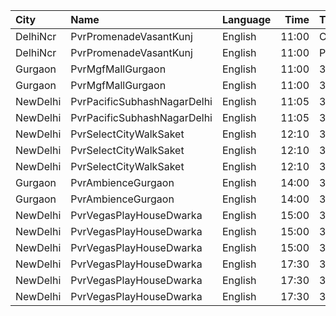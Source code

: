 | City     | Name                        | Language |  Time | Type              | Price | Capacity | Booked |
| :------- | :-------------------------- | :------- | ----: | :---------------- | ----: | -------: | -----: |
| DelhiNcr | PvrPromenadeVasantKunj      | English  | 11:00 | Classic           |  390₹ |       50 |     25 |
| DelhiNcr | PvrPromenadeVasantKunj      | English  | 11:00 | Prime             |  420₹ |       44 |     28 |
| Gurgaon  | PvrMgfMallGurgaon           | English  | 11:00 | 3DPrime           |  270₹ |       23 |     11 |
| Gurgaon  | PvrMgfMallGurgaon           | English  | 11:00 | 3DClassic         |  220₹ |       60 |      5 |
| NewDelhi | PvrPacificSubhashNagarDelhi | English  | 11:05 | 3DPrime           |  420₹ |       52 |      0 |
| NewDelhi | PvrPacificSubhashNagarDelhi | English  | 11:05 | 3DPrimePlus       |  420₹ |       18 |      2 |
| NewDelhi | PvrSelectCityWalkSaket      | English  | 12:10 | 3DClassic         |  250₹ |       56 |      8 |
| NewDelhi | PvrSelectCityWalkSaket      | English  | 12:10 | 3DClassicSuperior |  300₹ |       23 |     16 |
| NewDelhi | PvrSelectCityWalkSaket      | English  | 12:10 | 3DRecliner        |  550₹ |        5 |      5 |
| Gurgaon  | PvrAmbienceGurgaon          | English  | 14:00 | 3DClassic         |  350₹ |       45 |      0 |
| Gurgaon  | PvrAmbienceGurgaon          | English  | 14:00 | 3DPrime           |  400₹ |       36 |      6 |
| NewDelhi | PvrVegasPlayHouseDwarka     | English  | 15:00 | 3DRecliner        |  455₹ |        4 |      0 |
| NewDelhi | PvrVegasPlayHouseDwarka     | English  | 15:00 | 3DPrime           |  455₹ |       10 |      0 |
| NewDelhi | PvrVegasPlayHouseDwarka     | English  | 15:00 | 3DClassic         |  360₹ |       18 |      0 |
| NewDelhi | PvrVegasPlayHouseDwarka     | English  | 17:30 | 3DRecliner        |  455₹ |        4 |      0 |
| NewDelhi | PvrVegasPlayHouseDwarka     | English  | 17:30 | 3DPrime           |  455₹ |       10 |      0 |
| NewDelhi | PvrVegasPlayHouseDwarka     | English  | 17:30 | 3DClassic         |  360₹ |       18 |      0 |